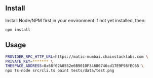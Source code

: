 
## Install

Install Node/NPM first in your environment if not yet installed, then:

```
npm install
```

## Usage

```bash
PROVIDER_RPC_HTTP_URL=https://matic-mumbai.chainstacklabs.com \
PRIVATE_KEY=******* \
THESPACE_ADDRESS=0x68f02A0552e6B9010F34680746cd17E9F98fEC65 \
npx ts-node src/cli.ts paint tests/data/test.png
```
